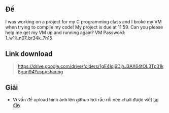 ## Đề 
I was working on a project for my C programming class and I broke my VM when trying to compile my code! My project is due at 11:59. Can you please help me get my VM up and running again?
VM Password: 1_w1ll_n07_br34k_7h15
## Link download
> https://drive.google.com/drive/folders/1gE4Idj6DjhJ3AX64tOL3Tp31k8gurj94?usp=sharing
## Giải 
- Vì vấn đề upload hình ảnh lên github hơi rắc rối nên chall được viết [tại đây](https://hackmd.io/0FOy6CRVQ1yfDdN6MpKBOg)
